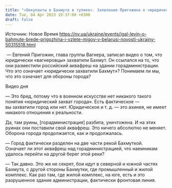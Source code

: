 ```yaml
---
title: "«Оккупанты в Бахмуте в тупике». Заявление Пригожина о «юридическом захвате города» — это бред. Интервью NV с Игалем Левиным"
date: Tue, 04 Apr 2023 19:37:00 +0300
draft: false
---
```

Источник: Новое Время https://nv.ua/ukraine/events/igal-levin-o-bahmute-brede-prigozhina-i-vzlete-migov-v-belarusi-novosti-ukrainy-50315518.html


 — Евгений Пригожин, глава группы Вагнера, записал видео о том, что юридически «вагнеровцы» захватили Бахмут. Он ссылался на то, что они разместили российский аквафреш на здании горадминистрации. Что это означает «юридически захватили Бахмут»? Понимаем ли мы, что это означает для обороны города?

  Видео дня   

— Это бред, потому что в военном искусстве нет никакого такого понятия «юридический захват города». Есть фактическое — вы захватили город или нет. Юридическое и т. д. — это ахинея, не имеет никакого отношения к реальности.

Да, там руины, [горадминистрация] разбита, уничтожена. И на этих руинах они поставили свой аквафреш. Это ничего абсолютно не меняет. Оборона города продолжается, как и продолжалась.

— Город фактически разделен на две части рекой Бахмуткой. Означает ли этот аквафреш над горадминистрацией, что наемникам удалось перейти на другой берег этой реки?

— Так давно. Это же не секрет, бои идут в северной и южной частях Бахмута, с другой стороны Бахмутки, где промышленный и жилой комплекс. Как раз там, где жилой комплекс, на юге, есть и это разрушенное здание администрации, фактически фронтовая линия.
